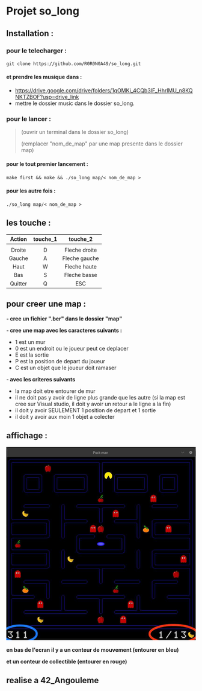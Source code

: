 # Projet so_long



## Installation :
   ### pour le telecharger :

	git clone https://github.com/R0R0N0A49/so_long.git
   #### et prendre les musique dans :
 
   - https://drive.google.com/drive/folders/1qOMKi_4CQb3IF_HhrlMU_n8KQNKTZBOF?usp=drive_link
   - mettre le dossier music dans le dossier so_long.

   ### pour le lancer :

   > (ouvrir un terminal dans le dossier so_long)
> 
   > (remplacer "nom_de_map" par une map presente dans le dossier map)


   #### pour le tout premier lancement :

 
	make first && make && ./so_long map/< nom_de_map >


   #### pour les autre fois :


	./so_long map/< nom_de_map >

## les touche :

| Action  | touche_1 | touche_2       |
| :-----: |:--------:| :-------------:|
|         |          |                |
| Droite  |   D      |  Fleche droite |
| Gauche  |   A      |  Fleche gauche |
| Haut    |   W      |  Fleche haute  |
| Bas     |   S      |  Fleche basse  |
| Quitter |   Q      |  ESC           |

## pour creer une map :


**- cree un fichier ".ber" dans le dossier "map"**

**- cree une map avec les caracteres suivants :**
 
   - 1 est un mur
   - 0 est un endroit ou le joueur peut ce deplacer
   - E est la sortie
   - P est la position de depart du joueur
   - C est un objet que le joueur doit ramaser

**- avec les criteres suivants**
 
   - la map doit etre entourer de mur
   - il ne doit pas y avoir de ligne plus grande que les autre (si la map est cree sur Visual studio, il doit y avoir un retour a le ligne a la fin)
   - il doit y avoir SEULEMENT 1 position de depart et 1 sortie
   - il doit y avoir aux moin 1 objet a colecter

## affichage :

![img](/asset/img_Readme.jpg)

**en bas de l'ecran il y a un conteur de mouvement (entourer en bleu)**

**et un conteur de collectible (entourer en rouge)**

## realise a 42_Angouleme
